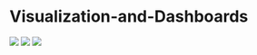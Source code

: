 # Visualization-and-Dashboards

![](https://www.tableau.com/sites/default/files/pages/tableau_cmyk_2015.png)
![](https://www.azquo.com/wp-content/uploads/2020/03/PowerBI-logo.png)
![](https://cdn.askpython.com/wp-content/uploads/2020/07/Top-Libraries-for-Data-Visualization.png)
